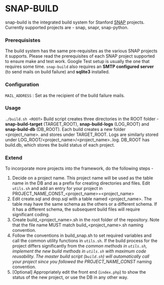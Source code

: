 SNAP-BUILD
==========

snap-build is the integrated build system for Stanford [SNAP](http://snap.stanford.edu) projects. Currently supported projects are - snap, snapr, snap-python.

### Prerequisistes
The build system has the same pre-requisites as the various SNAP projects it supports. Please read the prerequisites of each SNAP project supported to ensure make and test work. Google Test setup is usually the one that requires some time. `snap-build` also requires an **SMTP configured server** (to send mails on build failure) and **sqlite3** installed.

### Configuration
`MAIL_ADDRESS` : Set as the recipient of the build failure mails.

### Usage
`./build.sh <ROOT>`
Build script creates three directories in the ROOT folder - **snap-build-target** (TARGET_ROOT), **snap-build-logs** (LOG_ROOT) and **snap-build-db** (DB_ROOT). Each build creates a new folder <project_name>.<timestamp> and stores under TARGET_ROOT. Logs are similarly stored under LOG_ROOT/<project_name>/<project_name>.<timestamp>.log. DB_ROOT has build.db, which stores the build status of each project.

### Extend
To incorporate more projects into the framework, do the following steps - 

1. Decide on a project name. This project name will be used as the table name in the DB and as a prefix for creating directories and files. Edit `utils.sh` and add an entry for your project in PROJECT_NAME_CONST_<project_name>=<project_name>
2. Edit create.sql and drop.sql with a table named <project_name>. The table may have the same schema as the others or a different schema. If it has a different schema, the subsequent build files will require significant coding.
3. Create build_<project_name>.sh in the root folder of the repository. Note that the file name MUST match build_<project_name>.sh naming convention.
4. Follow the conventions in build_snap.sh to set required variables and call the common utility functions in `utils.sh`. If the build process for the project differs significantly from the *_common methods in `utils.sh`, implement the new build methods in `utils.sh` with maximum code reusability. The master build script (`build.sh`) will automatically call your project since you followed the PROJECT_NAME_CONST_* naming convention.
5. [Optional] Appropriately edit the front end (`index.php`) to show the status of the new project, or use the DB in any other way.

